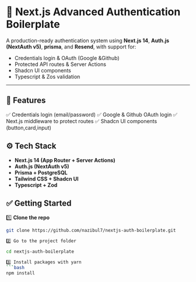 # 🔐 Next.js Advanced Authentication Boilerplate

A production-ready authentication system using **Next.js 14**, **Auth.js (NextAuth v5)**, **prisma**, and **Resend**, with support for:

- Credentials login & OAuth (Google &Github)
- Protected API routes & Server Actions
- Shadcn UI components
- Typescript & Zos validation

---

## 🚀 Features

✅ Credentials login (email/password)
✅ Google & Github OAuth login
✅ Next.js middleware to protect routes
✅ Shadcn UI components (button,card,input)

## ⚙️ Tech Stack

- **Next.js 14 (App Router + Server Actions)**
- **Auth.js (NextAuth v5)**
- **Prisma + PostgreSQL**
- **Tailwind CSS + Shadcn UI**
- **Typescript + Zod**

## ✅ Getting Started

1️⃣ **Clone the repo**

```bash
git clone https://github.com/nazibul7/nextjs-auth-boilerplate.git

2️⃣ Go to the project folder

cd nextjs-auth-boilerplate

3️⃣ Install packages with yarn
```bash
npm install

